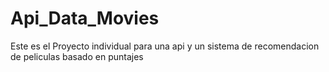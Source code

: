 # Api_Data_Movies
Este es el Proyecto individual para una api y un sistema de recomendacion de peliculas basado en puntajes
